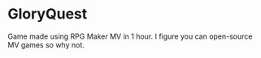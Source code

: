 # GloryQuest
Game made using RPG Maker MV in 1 hour. I figure you can open-source MV games so why not.

